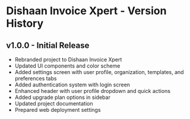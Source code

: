 # Dishaan Invoice Xpert - Version History

## v1.0.0 - Initial Release
* Rebranded project to Dishaan Invoice Xpert
* Updated UI components and color scheme
* Added settings screen with user profile, organization, templates, and preferences tabs
* Added authentication system with login screen
* Enhanced header with user profile dropdown and quick actions
* Added upgrade plan options in sidebar
* Updated project documentation
* Prepared web deployment settings
